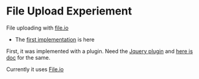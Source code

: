 File Upload Experiement
=========================

File uploading with [file.io][3]

 - The [first implementation][s1] is here

First, it was implemented with a plugin. 
Need the [Jquery plugin][2] and [here is doc][1] for the same.

Currently it uses [File.io][3]
















[1]: https://blueimp.github.io/jQuery-File-Upload/
[2]: https://github.com/blueimp/jQuery-File-Upload/releases
[3]: https://www.file.io/

[s1]: https://saumya.github.io/NWjs/app/share.html
